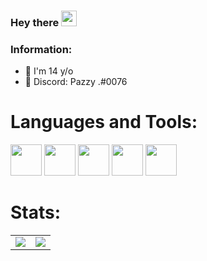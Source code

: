 ### Hey there <img src="https://media.giphy.com/media/hvRJCLFzcasrR4ia7z/giphy.gif" width="25px">

### Information:
- 🧑 I'm 14 y/o
- 📨 Discord: Pazzy .#0076

# Languages and Tools:
<a target="_blank" rel="noopener noreferrer" href="https://img.icons8.com/color/50/000000/javascript.png"><img height="50" src="https://img.icons8.com/color/50/000000/javascript.png" style="max-width:100%;"></a>
<a target="_blank" rel="noopener noreferrer" href="https://img.icons8.com/color/50/000000/nodejs.png"><img height="50" src="https://img.icons8.com/color/50/000000/nodejs.png" style="max-width:100%;"></a>
<a target="_blank" rel="noopener noreferrer" href="https://img.icons8.com/color/50/000000/python.png"><img height="50" src="https://img.icons8.com/color/50/000000/python.png" style="max-width:100%;"></a>
<a target="_blank" rel="noopener noreferrer" href="https://img.icons8.com/color/50/000000/mongodb.png"><img height="50" src="https://img.icons8.com/color/50/000000/mongodb.png" style="max-width:100%;"></a>
<a target="_blank" rel="noopener noreferrer" href="https://img.icons8.com/color/50/000000/visual-studio-code-2019.png"><img height="50" src="https://img.icons8.com/color/50/000000/visual-studio-code-2019.png" style="max-width:100%;"></a>

# Stats:
<table>
  <tr>
    <td align="center" style="padding=0;width=50%;">
      <img align="center" style="padding=0;" src="https://github-readme-stats.vercel.app/api/?username=Pazzy076&show_icons=true&title_color=4F8CC9&text_color=9f9f9f&bg_color=00000000&hide_border=true&icon_color=4F8CC9&hide_title=true&count_private=true" />
    </td>
    <td align="center" style="padding=0;width=50%;">
      <img align="center" style="padding=0;" src="https://github-readme-stats.vercel.app/api/top-langs/?username=Pazzy076&layout=compact&show_icons=true&title_color=4F8CC9&text_color=9f9f9f&bg_color=00000000&hide_border=true&icon_color=00000000&count_private=true" />
    </td>
  </tr>
</table>

